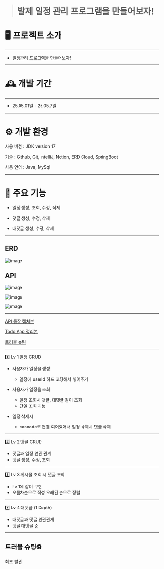 > # 발제 일정 관리 프로그램을 만들어보자!

<h1>🖥️ 프로젝트 소개</h1>

---

- 일정관리 프로그램을 만들어보자!<br>

---

<h1>🕰️ 개발 기간</h1>

---
- 25.05.01일 - 25.05.7일

---
<h1>⚙️ 개발 환경</h1>

사용 버전 : JDK version 17

기술 : Github, Git, IntelliJ, Notion, ERD Cloud, SpringBoot

사용 언어 : Java, MySql

---
<h1>📌 주요 기능</h1>

- 일정 생성, 조회, 수정, 삭제

- 댓글 생성, 수정, 삭제

- 대댓글 생성, 수정, 삭제

---

<h2>ERD</h2>

![image](https://github.com/user-attachments/assets/5aabd8b2-3c4c-42f7-908c-d3e63ee45109)

<h2>API</h2>

![image](https://github.com/user-attachments/assets/bf940ba0-d7a0-43b5-a444-0563f0484fe2)

![image](https://github.com/user-attachments/assets/a209fc55-ef13-4ac6-9555-1f89ee18b1ff)

![image](https://github.com/user-attachments/assets/370ce54a-0d9a-4752-8566-0e253c2554c1)

---

[API 동작 캡처본](https://velog.io/@flowercat95/API-%EB%8F%99%EC%9E%91-%EC%BA%A1%EC%B2%98%EB%B3%B8)

[Todo App 정리본](https://velog.io/@flowercat95/TodoApp-%EC%A0%95%EB%A6%AC%EB%B3%B8)

[트러블 슈팅](https://velog.io/@flowercat95/%ED%8A%B8%EB%9F%AC%EB%B8%94-%EC%8A%88%ED%8C%85-null-%EA%B0%92)

---

1️⃣ Lv 1 일정 CRUD

- 사용자가 일정을 생성
    - 일정에 userId 하드 코딩해서 넣어주기
      
- 사용자가 일정을 조회
    - 일정 조회시 댓글, 대댓글 같이 조회
    - 단일 조회 가능
- 일정 삭제시
    - cascade로 연결 되어있어서 일정 삭제시 댓글 삭제      
---

2️⃣ Lv 2 댓글 CRUD

- 댓글과 일정 연관 관계
- 댓글 생성, 수정, 조회

---

3️⃣ Lv 3 게시물 조회 시 댓글 조회

- Lv 1에 같이 구현
- 오름차순으로 작성 오래된 순으로 정렬

---

4️⃣ Lv 4 대댓글 (1 Depth)

- 대댓글과 댓글 연관관계
- 댓글 대댓글 순

---

<h2>트러블 슈팅⚽</h2>

최초 발견

